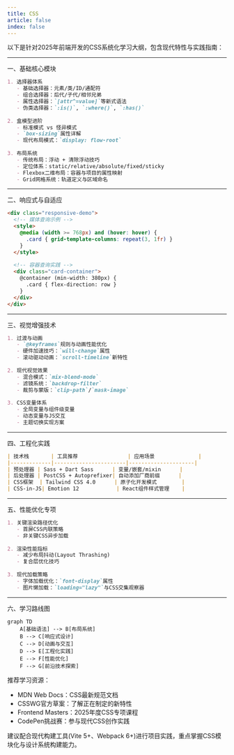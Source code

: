 ```yaml
---
title: CSS
article: false
index: false
---
```


以下是针对2025年前端开发的CSS系统化学习大纲，包含现代特性与实践指南：

---

一、基础核心模块

```markdown
1. 选择器体系
   - 基础选择器：元素/类/ID/通配符 
   - 组合选择器：后代/子代/相邻兄弟 
   - 属性选择器：`[attr^=value]`等新式语法 
   - 伪类选择器：`:is()`, `:where()`, `:has()`
 
2. 盒模型进阶
   - 标准模式 vs 怪异模式 
   - `box-sizing`属性详解 
   - 现代布局模式：`display: flow-root`
 
3. 布局系统
   - 传统布局：浮动 + 清除浮动技巧 
   - 定位体系：static/relative/absolute/fixed/sticky 
   - Flexbox二维布局：容器与项目的属性映射 
   - Grid网格系统：轨道定义与区域命名 
```

---

二、响应式与自适应

```html
<div class="responsive-demo">
  <!-- 媒体查询示例 -->
  <style>
    @media (width >= 768px) and (hover: hover) {
      .card { grid-template-columns: repeat(3, 1fr) }
    }
  </style>
 
  <!-- 容器查询实践 -->
  <div class="card-container">
    @container (min-width: 380px) {
      .card { flex-direction: row }
    }
  </div>
</div>
```

---

三、视觉增强技术

```markdown
1. 过渡与动画
   - `@keyframes`规则与动画性能优化 
   - 硬件加速技巧：`will-change`属性 
   - 滚动驱动动画：`scroll-timeline`新特性 
 
2. 现代视觉效果
   - 混合模式：`mix-blend-mode`
   - 滤镜系统：`backdrop-filter`
   - 裁剪与蒙版：`clip-path`/`mask-image`
 
3. CSS变量体系
   - 全局变量与组件级变量 
   - 动态变量与JS交互 
   - 主题切换实现方案 
```

---

四、工程化实践

```markdown
| 技术栈       | 工具推荐                | 应用场景              |
|-------------|-----------------------|---------------------|
| 预处理器 | Sass + Dart Sass      | 变量/嵌套/mixin      |
| 后处理器 | PostCSS + Autoprefixer| 自动添加厂商前缀      |
| CSS框架  | Tailwind CSS 4.0      | 原子化开发模式        |
| CSS-in-JS| Emotion 12            | React组件样式管理    |
```

---

五、性能优化专项

```markdown
1. 关键渲染路径优化
   - 首屏CSS内联策略 
   - 非关键CSS异步加载 
 
2. 渲染性能指标
   - 减少布局抖动(Layout Thrashing)
   - 复合层优化技巧 
 
3. 现代加载策略
   - 字体加载优化：`font-display`属性 
   - 图片懒加载：`loading="lazy"`与CSS交集观察器 
```

---

六、学习路线图

```mermaid
graph TD 
    A[基础语法] --> B[布局系统]
    B --> C[响应式设计]
    C --> D[动画与交互]
    D --> E[工程化实践]
    E --> F[性能优化]
    F --> G[前沿技术探索]
```

推荐学习资源：

- MDN Web Docs：CSS最新规范文档
- CSSWG官方草案：了解正在制定的新特性
- Frontend Masters：2025年度CSS专项课程
- CodePen挑战赛：参与现代CSS创作实践

建议配合现代构建工具(Vite 5+、Webpack 6+)进行项目实践，重点掌握CSS模块化与设计系统构建能力。

